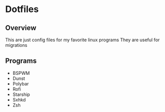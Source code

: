 # Dotfiles

## Overview
This are just config files for my favorite linux programs
They are useful for migrations 

## Programs 
- BSPWM
- Dunst
- Polybar
- Rofi
- Starship
- Sxhkd
- Zsh

